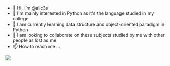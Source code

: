 - 👋 Hi, I’m @alic3s
- 👀 I'm mainly interested in Python as it's the language studied in my college
- 🌱 I am currently learning data structure and object-oriented paradigm in Python
- 💞️ I am looking to collaborate on these subjects studied by me with other people as lost as me
- 📫 How to reach me ...

<img src="https://cdn.jsdelivr.net/gh/devicons/devicon/icons/python/python-original-wordmark.svg" />

<!---
alic3s/alic3s is a ✨ special ✨ repository because its `README.md` (this file) appears on your GitHub profile.
You can click the Preview link to take a look at your changes.
--->
